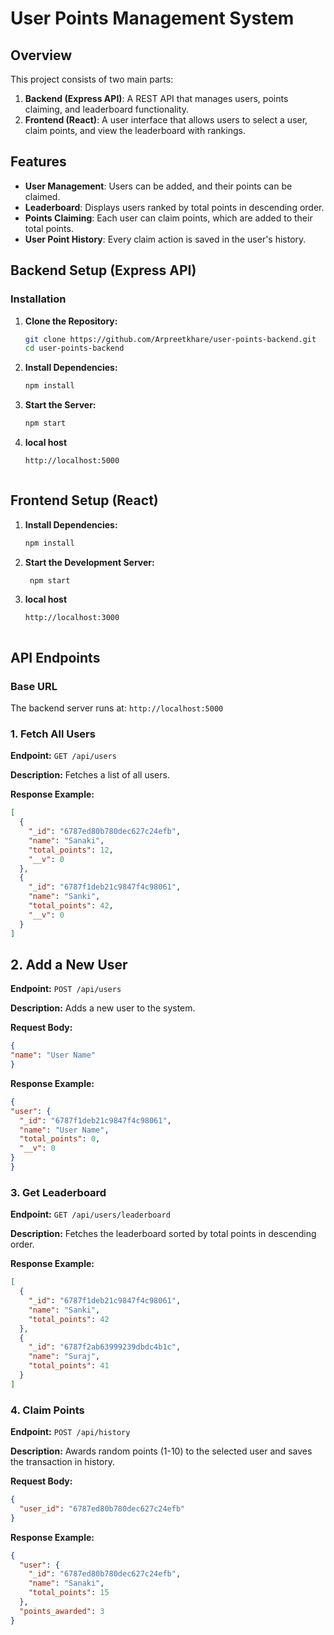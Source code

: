 # User Points Management System

## Overview
This project consists of two main parts:

1. **Backend (Express API)**: A REST API that manages users, points claiming, and leaderboard functionality.
2. **Frontend (React)**: A user interface that allows users to select a user, claim points, and view the leaderboard with rankings.

## Features
- **User Management**: Users can be added, and their points can be claimed.
- **Leaderboard**: Displays users ranked by total points in descending order.
- **Points Claiming**: Each user can claim points, which are added to their total points.
- **User Point History**: Every claim action is saved in the user's history.

  

## Backend Setup (Express API)


### Installation

1. **Clone the Repository:**
   ```bash
   git clone https://github.com/Arpreetkhare/user-points-backend.git
   cd user-points-backend

2. **Install Dependencies:**  
   ```bash
   npm install

3. **Start the Server:**
   ```bash
   npm start

 4. **local host**
    ```bash
    http://localhost:5000
    


## Frontend Setup (React)

1. **Install Dependencies:**
   ```bash
   npm install

2. **Start the Development Server:**
   ```bash
    npm start

3. **local host**
   ```bash
   http://localhost:3000



## API Endpoints

### Base URL
The backend server runs at: `http://localhost:5000`

### 1. Fetch All Users
**Endpoint:** `GET /api/users`

**Description:** Fetches a list of all users.

**Response Example:**
```json
[
  {
    "_id": "6787ed80b780dec627c24efb",
    "name": "Sanaki",
    "total_points": 12,
    "__v": 0
  },
  {
    "_id": "6787f1deb21c9847f4c98061",
    "name": "Sanki",
    "total_points": 42,
    "__v": 0
  }
]
```

## 2. Add a New User
**Endpoint:** `POST /api/users`

**Description:** Adds a new user to the system.

**Request Body:**
  ```json
  {
  "name": "User Name"
  }
```

**Response Example:**
  ```json
  {
  "user": {
    "_id": "6787f1deb21c9847f4c98061",
    "name": "User Name",
    "total_points": 0,
    "__v": 0
  }
}

```

### 3. Get Leaderboard  
**Endpoint:** `GET /api/users/leaderboard`  

**Description:** Fetches the leaderboard sorted by total points in descending order.  

**Response Example:**  
```json
[
  {
    "_id": "6787f1deb21c9847f4c98061",
    "name": "Sanki",
    "total_points": 42
  },
  {
    "_id": "6787f2ab63999239dbdc4b1c",
    "name": "Suraj",
    "total_points": 41
  }
]
```
### 4. Claim Points  
**Endpoint:** `POST /api/history`  

**Description:** Awards random points (1-10) to the selected user and saves the transaction in history.  

**Request Body:**  
```json
{
  "user_id": "6787ed80b780dec627c24efb"
}
```

**Response Example:**  
```json
{
  "user": {
    "_id": "6787ed80b780dec627c24efb",
    "name": "Sanaki",
    "total_points": 15
  },
  "points_awarded": 3
}
```





   
   

     

     
    

   

   



